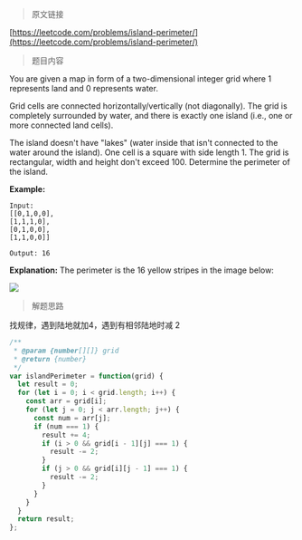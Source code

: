 > 原文链接

[https://leetcode.com/problems/island-perimeter/](https://leetcode.com/problems/island-perimeter/)

> 题目内容

You are given a map in form of a two-dimensional integer grid where 1 represents land and 0 represents water.

Grid cells are connected horizontally/vertically (not diagonally). The grid is completely surrounded by water, and there is exactly one island (i.e., one or more connected land cells).

The island doesn't have "lakes" (water inside that isn't connected to the water around the island). One cell is a square with side length 1. The grid is rectangular, width and height don't exceed 100. Determine the perimeter of the island.

**Example:**

```
Input:
[[0,1,0,0],
[1,1,1,0],
[0,1,0,0],
[1,1,0,0]]

Output: 16
```

**Explanation:** The perimeter is the 16 yellow stripes in the image below:

![](https://assets.leetcode.com/uploads/2018/10/12/island.png)

> 解题思路

找规律，遇到陆地就加4，遇到有相邻陆地时减 2
```js
/**
 * @param {number[][]} grid
 * @return {number}
 */
var islandPerimeter = function(grid) {
  let result = 0;
  for (let i = 0; i < grid.length; i++) {
    const arr = grid[i];
    for (let j = 0; j < arr.length; j++) {
      const num = arr[j];
      if (num === 1) {
        result += 4;
        if (i > 0 && grid[i - 1][j] === 1) {
          result -= 2;
        }
        if (j > 0 && grid[i][j - 1] === 1) {
          result -= 2;
        }
      }
    }
  }
  return result;
};
```
